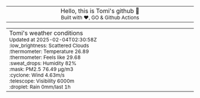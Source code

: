 
<div align="center">
<table>
<tbody>
<td align="center">
<img width="2000" height="0"><br>
Hello, this is Tomi's github 👋<br>
<sup>Built with ❤️, GO & Github Actions</sup><br>
<img width="2000" height="0">
</td>
</tbody>
</table>
</div>
<table>
<tbody>
<td align="left">
<img width="2000" height="0"><br>
Tomi's weather conditions<br>
<sup>Updated at 2025-02-04T02:30:58Z</sup><br>
<sup>:low_brightness: Scattered Clouds</sup><br>
<sup>:thermometer: Temperature 26.89 </sup><br>
<sup>:thermometer: Feels like 29.68</sup><br>
<sup>:sweat_drops: Humidity 82%</sup><br>
<sup>:mask: PM2.5 76.49 μg/m3</sup><br>
<sup>:cyclone: Wind 4.63m/s </sup><br>
<sup>:telescope: Visibility 6000m </sup><br>
<sup>:droplet: Rain 0mm/last 1h </sup><br>
<img width="2000" height="0">
</td>
<td align="left">
<img width="2000" height="0"><br>
<br>
<img width="2000" height="0">
</td>
</tbody>
</table>
</div>
    